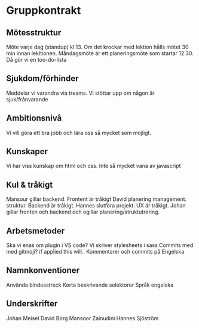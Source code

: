 # Gruppkontrakt

## Mötesstruktur 
Möte varje dag (standup) kl 13. Om det krockar med lektion hålls mötet 30 min innan lekltionen. 
Måndagsmöte är ett planeringsmöte som startar 12.30. Då gör vi en too-do-lista 

## Sjukdom/förhinder
Meddelar vi varandra via treams. 
Vi stöttar upp om någon är sjuk/frånvarande 

## Ambitionsnivå
Vi vill göra ett bra jobb och lära oss så mycket som möjligt. 

## Kunskaper
Vi har viss kunskap om html och css. Inte så mycket vana av javascript 

## Kul & tråkigt 
Mansour gillar backend. Frontent är tråkigt
David planering management. struktur. Backend är tråkigt. 
Hannes slutföra projekt. UX är tråkigt. 
Johan gillar fronten och backend och ogillar planering/struktutrering.

## Arbetsmetoder
Ska vi enas om plugin i VS code? 
Vi skriver stylesheets i sass 
Commits med med gitmoji? if applied this will.. 
Kommentarer och commits på Engelska 

## Namnkonventioner
Använda bindesstreck
Korta beskrivande selektorer
Språk engelska 

## Underskrifter
Johan Meisel
David Borg
Mansoor Zainudini
Hannes Sjöström
